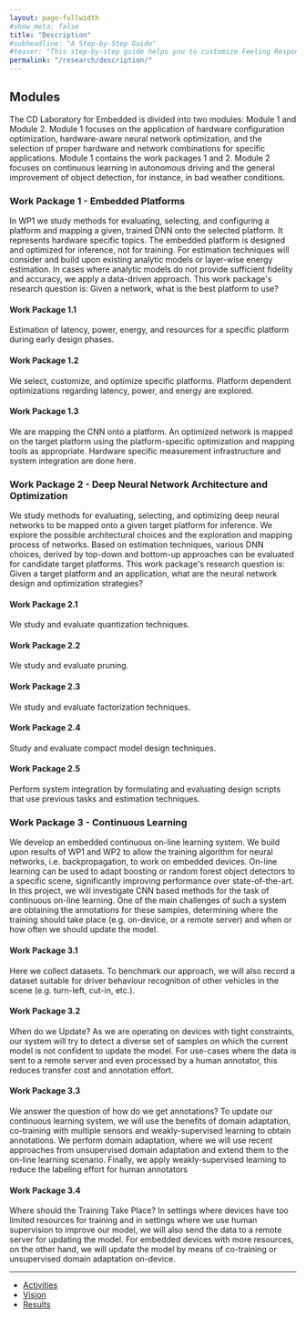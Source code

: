 ```yaml
---
layout: page-fullwidth
#show_meta: false
title: "Description"
#subheadline: "A Step-by-Step Guide"
#teaser: "This step-by-step guide helps you to customize Feeling Responsive to your needs."
permalink: "/research/description/"
---
```


## Modules

The CD Laboratory for Embedded is divided into two modules: Module 1 and Module 2. Module 1 focuses on the application of hardware configuration optimization, hardware-aware neural network optimization, and the selection of proper hardware and network combinations for specific applications. Module 1 contains the work packages 1 and 2. Module 2 focuses on continuous learning in autonomous driving and the general improvement of object detection, for instance, in bad weather conditions.

### Work Package 1 - Embedded Platforms

In WP1 we study methods for evaluating, selecting, and configuring a platform and mapping a given, trained DNN onto the selected platform. It represents hardware specific topics. The embedded platform is designed and optimized for inference, not for training. For estimation techniques will consider and build upon existing analytic models or layer-wise energy estimation. In cases where analytic models do not provide sufficient fidelity and accuracy, we apply a data-driven approach. This work package's research question is: Given a network, what is the best platform to use?

#### Work Package 1.1

Estimation of latency, power, energy, and resources for a specific platform during early design phases.

#### Work Package 1.2

We select, customize, and optimize specific platforms. Platform dependent optimizations regarding latency, power, and energy are explored.

#### Work Package 1.3
We are mapping the CNN onto a platform. An optimized network is mapped on the target platform using the platform-specific optimization and mapping tools as appropriate. Hardware specific measurement infrastructure and system integration are done here.

### Work Package 2 - Deep Neural Network Architecture and Optimization
We study methods for evaluating, selecting, and optimizing deep neural networks to be mapped onto a given target platform for inference. We explore the possible architectural choices and the exploration and mapping process of networks. Based on estimation techniques, various DNN choices, derived by top-down and bottom-up approaches can be evaluated for candidate target platforms. This work package's research question is: Given a target platform and an application, what are the neural network design and optimization strategies?

#### Work Package 2.1
We study and evaluate quantization techniques.

#### Work Package 2.2
We study and evaluate pruning.

#### Work Package 2.3
We study and evaluate factorization techniques.

#### Work Package 2.4
Study and evaluate compact model design techniques.

#### Work Package 2.5
Perform system integration by formulating and evaluating design scripts that use previous tasks and estimation techniques.


### Work Package 3 - Continuous Learning
We develop an embedded continuous on-line learning system. We build upon results of WP1 and WP2 to allow the training algorithm for neural networks, i.e. backpropagation, to work on embedded devices. On-line learning can be used to adapt boosting or random forest object detectors to a specific scene, significantly improving performance over state-of-the-art. In this project, we will investigate CNN based methods for the task of continuous on-line learning. One of the main challenges of such a system are obtaining the annotations for these samples, determining where the training should take place (e.g. on-device, or a remote server) and when or how often we should update the model.

#### Work Package 3.1
Here we collect datasets. To benchmark our approach, we will also record a dataset suitable for driver behaviour recognition of other vehicles in the scene (e.g. turn-left, cut-in, etc.).

#### Work Package 3.2
When do we Update? As we are operating on devices with tight constraints, our system will try to detect a diverse set of samples on which the current model is not confident to update the model. For use-cases where the data is sent to a remote server and even processed by a human annotator, this reduces transfer cost and annotation effort.

#### Work Package 3.3
We answer the question of how do we get annotations? To update our continuous learning system, we will use the benefits of domain adaptation, co-training with multiple sensors and weakly-supervised learning to obtain annotations. We perform domain adaptation, where we will use recent approaches from unsupervised domain adaptation and extend them to the on-line learning scenario. Finally, we apply weakly-supervised learning to reduce the labeling effort for human annotators

#### Work Package 3.4
Where should the Training Take Place? In settings where devices have too limited resources for training and in settings where we use human supervision to improve our model, we will also send the data to a remote server for updating the model. For embedded devices with more resources, on the other hand, we will update the model by means of co-training or unsupervised domain adaptation on-device.

---

<ul>
    <li><a href="{{ site.url }}{{ site.baseurl }}/research/activities/">Activities</a></li>
    <li><a href="{{ site.url }}{{ site.baseurl }}/research/vision/">Vision</a></li>
    <li><a href="{{ site.url }}{{ site.baseurl }}/research/results/">Results</a></li>
</ul>
